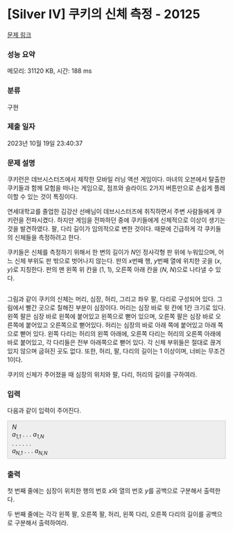# [Silver IV] 쿠키의 신체 측정 - 20125 

[문제 링크](https://www.acmicpc.net/problem/20125) 

### 성능 요약

메모리: 31120 KB, 시간: 188 ms

### 분류

구현

### 제출 일자

2023년 10월 19일 23:40:37

### 문제 설명

<p>쿠키런은 데브시스터즈에서 제작한 모바일 러닝 액션 게임이다. 마녀의 오븐에서 탈출한 쿠키들과 함께 모험을 떠나는 게임으로, 점프와 슬라이드 2가지 버튼만으로 손쉽게 플레이할 수 있는 것이 특징이다.</p>

<p>연세대학교를 졸업한 김강산 선배님이 데브시스터즈에 취직하면서 주변 사람들에게 쿠키런을 전파시켰다. 하지만 게임을 전파하던 중에 쿠키들에게 신체적으로 이상이 생기는 것을 발견하였다. 팔, 다리 길이가 임의적으로 변한 것이다. 때문에 긴급하게 각 쿠키들의 신체들을 측정하려고 한다.</p>

<p>쿠키들은 신체를 측정하기 위해서 한 변의 길이가 <em>N</em>인 정사각형 판 위에 누워있으며, 어느 신체 부위도 판 밖으로 벗어나지 않는다. 판의 <em>x</em>번째 행, <em>y</em>번째 열에 위치한 곳을 (<em>x</em>, <em>y</em>)로 지칭한다. 판의 맨 왼쪽 위 칸을 (1, 1), 오른쪽 아래 칸을 (<em>N</em>, <em>N</em>)으로 나타낼 수 있다.</p>

<p style="text-align: center;"><img alt="" src="https://upload.acmicpc.net/94002737-4414-4de5-8d1f-d80da455de7d/-/preview/"></p>

<p>그림과 같이 쿠키의 신체는 머리, 심장, 허리, 그리고 좌우 팔, 다리로 구성되어 있다. 그림에서 빨간 곳으로 칠해진 부분이 심장이다. 머리는 심장 바로 윗 칸에 1칸 크기로 있다. 왼쪽 팔은 심장 바로 왼쪽에 붙어있고 왼쪽으로 뻗어 있으며, 오른쪽 팔은 심장 바로 오른쪽에 붙어있고 오른쪽으로 뻗어있다. 허리는 심장의 바로 아래 쪽에 붙어있고 아래 쪽으로 뻗어 있다. 왼쪽 다리는 허리의 왼쪽 아래에, 오른쪽 다리는 허리의 오른쪽 아래에 바로 붙어있고, 각 다리들은 전부 아래쪽으로 뻗어 있다. 각 신체 부위들은 절대로 끊겨있지 않으며 굽혀진 곳도 없다. 또한, 허리, 팔, 다리의 길이는 1 이상이며, 너비는 무조건 1이다.</p>

<p>쿠키의 신체가 주어졌을 때 심장의 위치와 팔, 다리, 허리의 길이를 구하여라.</p>

### 입력 

 <p>다음과 같이 입력이 주어진다.</p>

<div style="background:#eeeeee;border:1px solid #cccccc;padding:5px 10px;"><em>N</em><br>
<em>a<sub>1,1</sub></em> . . . <em>a<sub>1,N</sub></em><br>
. . . . . .<br>
<em>a<sub>N,1</sub></em> . . . <em>a<sub>N,N</sub></em></div>

### 출력 

 <p>첫 번째 줄에는 심장이 위치한 행의 번호 <em>x</em>와 열의 번호 <em>y</em>를 공백으로 구분해서 출력한다.</p>

<p>두 번째 줄에는 각각 왼쪽 팔, 오른쪽 팔, 허리, 왼쪽 다리, 오른쪽 다리의 길이를 공백으로 구분해서 출력하여라.</p>

